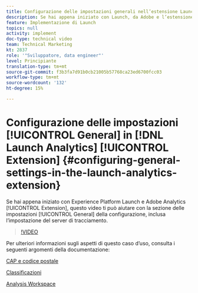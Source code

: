 ```yaml
---
title: Configurazione delle impostazioni generali nell’estensione Launch Analytics
description: Se hai appena iniziato con Launch, da Adobe e l’estensione Adobe Analytics, questo video può essere utile per la parte relativa alle impostazioni generali della configurazione, inclusa l’impostazione del server di tracciamento.
feature: Implementazione di Launch
topics: null
activity: implement
doc-type: technical video
team: Technical Marketing
kt: 2837
role: '"Sviluppatore, data engineer"'
level: Principiante
translation-type: tm+mt
source-git-commit: f3b3fa7d91b0cb21005b57768ca23ed6700fcc03
workflow-type: tm+mt
source-wordcount: '132'
ht-degree: 15%

---
```



# Configurazione delle impostazioni [!UICONTROL General] in [!DNL Launch Analytics] [!UICONTROL Extension] {#configuring-general-settings-in-the-launch-analytics-extension}

Se hai appena iniziato con Experience Platform Launch e Adobe Analytics [!UICONTROL Extension], questo video ti può aiutare con la sezione delle impostazioni [!UICONTROL General] della configurazione, inclusa l’impostazione del server di tracciamento.

>[!VIDEO](https://video.tv.adobe.com/v/27093/?quality=9)

Per ulteriori informazioni sugli aspetti di questo caso d’uso, consulta i seguenti argomenti della documentazione:

[CAP e codice postale](https://docs.adobe.com/help/en/analytics/components/variables/dimensions-reports/reports-zip.html)

[Classificazioni](https://docs.adobe.com/content/help/it-IT/analytics/components/classifications/c-classifications.html)

[Analysis Workspace](https://docs.adobe.com/content/help/it-IT/analytics/analyze/analysis-workspace/home.translate.html)

